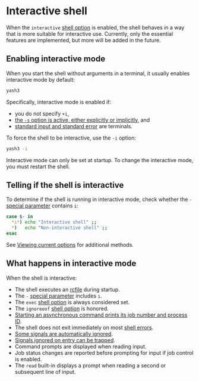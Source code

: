 # Interactive shell

When the `interactive` [shell option](../environment/options.md) is enabled, the shell behaves in a way that is more suitable for interactive use. Currently, only the essential features are implemented, but more will be added in the future.

## Enabling interactive mode

When you start the shell without arguments in a terminal, it usually enables interactive mode by default:

```sh
yash3
```

Specifically, interactive mode is enabled if:

- you do not specify `+i`,
- [the `-s` option is active, either explicitly or implicitly](../startup.md#modes-of-operation), and
- [standard input and standard error](../language/redirections/index.html#what-are-file-descriptors) are terminals.

To force the shell to be interactive, use the `-i` option:

```sh
yash3 -i
```

Interactive mode can only be set at startup. To change the interactive mode, you must restart the shell.

## Telling if the shell is interactive

To determine if the shell is running in interactive mode, check whether the `-` [special parameter] contains `i`:

```sh
case $- in
  *i*) echo "Interactive shell" ;;
  *)   echo "Non-interactive shell" ;;
esac
```

See [Viewing current options](../environment/options.md#viewing-current-options) for additional methods.

## What happens in interactive mode

When the shell is interactive:

- The shell executes an [rcfile](../startup.md#interactive-shell) during startup.
- The `-` [special parameter] includes `i`.
- The `exec` [shell option](../environment/options.md) is always considered set.
- The `ignoreeof` [shell option](../environment/options.md) is honored.
- [Starting an asynchronous command prints its job number and process ID](../language/commands/lists.md#asynchronous-commands).
- The shell does not exit immediately on most [shell errors](../termination.md#shell-errors).
- [Some signals are automatically ignored](../environment/traps.md#auto-ignored-signals).
- [Signals ignored on entry can be trapped](../environment/traps.md#restrictions).
- Command prompts are displayed when reading input.
- Job status changes are reported before prompting for input if job control is enabled.
- The `read` built-in displays a prompt when reading a second or subsequent line of input.

[special parameter]: ../language/parameters/special.md
